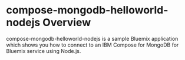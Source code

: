 # compose-mongodb-helloworld-nodejs Overview

compose-mongodb-helloworld-nodejs is a sample Bluemix application which shows you how to connect to an IBM Compose for MongoDB for Bluemix service using Node.js.
